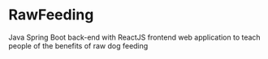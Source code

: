 # RawFeeding
Java Spring Boot back-end with ReactJS frontend web application to teach people of the benefits of raw dog feeding
